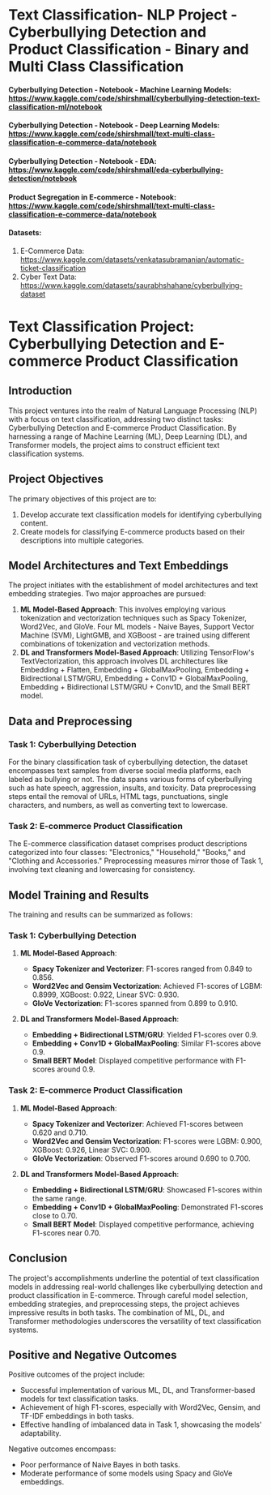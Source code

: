 # Text Classification- NLP Project - Cyberbullying Detection and Product Classification - Binary and Multi Class Classification

#### Cyberbullying Detection - Notebook - Machine Learning Models: https://www.kaggle.com/code/shirshmall/cyberbullying-detection-text-classification-ml/notebook
#### Cyberbullying Detection - Notebook - Deep Learning Models: https://www.kaggle.com/code/shirshmall/text-multi-class-classification-e-commerce-data/notebook
#### Cyberbullying Detection - Notebook - EDA:  https://www.kaggle.com/code/shirshmall/eda-cyberbullying-detection/notebook
#### Product Segregation in E-commerce - Notebook: https://www.kaggle.com/code/shirshmall/text-multi-class-classification-e-commerce-data/notebook

#### Datasets:
1. E-Commerce Data: https://www.kaggle.com/datasets/venkatasubramanian/automatic-ticket-classification
2. Cyber Text Data: https://www.kaggle.com/datasets/saurabhshahane/cyberbullying-dataset

# Text Classification Project: Cyberbullying Detection and E-commerce Product Classification

## Introduction
This project ventures into the realm of Natural Language Processing (NLP) with a focus on text classification, addressing two distinct tasks: Cyberbullying Detection and E-commerce Product Classification. By harnessing a range of Machine Learning (ML), Deep Learning (DL), and Transformer models, the project aims to construct efficient text classification systems.

## Project Objectives
The primary objectives of this project are to:
1. Develop accurate text classification models for identifying cyberbullying content.
2. Create models for classifying E-commerce products based on their descriptions into multiple categories.

## Model Architectures and Text Embeddings
The project initiates with the establishment of model architectures and text embedding strategies. Two major approaches are pursued:
1. **ML Model-Based Approach**: This involves employing various tokenization and vectorization techniques such as Spacy Tokenizer, Word2Vec, and GloVe. Four ML models - Naive Bayes, Support Vector Machine (SVM), LightGMB, and XGBoost - are trained using different combinations of tokenization and vectorization methods.
2. **DL and Transformers Model-Based Approach**: Utilizing TensorFlow's TextVectorization, this approach involves DL architectures like Embedding + Flatten, Embedding + GlobalMaxPooling, Embedding + Bidirectional LSTM/GRU, Embedding + Conv1D + GlobalMaxPooling, Embedding + Bidirectional LSTM/GRU + Conv1D, and the Small BERT model.

## Data and Preprocessing
### Task 1: Cyberbullying Detection
For the binary classification task of cyberbullying detection, the dataset encompasses text samples from diverse social media platforms, each labeled as bullying or not. The data spans various forms of cyberbullying such as hate speech, aggression, insults, and toxicity. Data preprocessing steps entail the removal of URLs, HTML tags, punctuations, single characters, and numbers, as well as converting text to lowercase.

### Task 2: E-commerce Product Classification
The E-commerce classification dataset comprises product descriptions categorized into four classes: "Electronics," "Household," "Books," and "Clothing and Accessories." Preprocessing measures mirror those of Task 1, involving text cleaning and lowercasing for consistency.

## Model Training and Results
The training and results can be summarized as follows:

### Task 1: Cyberbullying Detection
1. **ML Model-Based Approach**:
   - **Spacy Tokenizer and Vectorizer**: F1-scores ranged from 0.849 to 0.856.
   - **Word2Vec and Gensim Vectorization**: Achieved F1-scores of LGBM: 0.8999, XGBoost: 0.922, Linear SVC: 0.930.
   - **GloVe Vectorization**: F1-scores spanned from 0.899 to 0.910.
   
2. **DL and Transformers Model-Based Approach**:
   - **Embedding + Bidirectional LSTM/GRU**: Yielded F1-scores over 0.9.
   - **Embedding + Conv1D + GlobalMaxPooling**: Similar F1-scores above 0.9.
   - **Small BERT Model**: Displayed competitive performance with F1-scores around 0.9.
   
### Task 2: E-commerce Product Classification
1. **ML Model-Based Approach**:
   - **Spacy Tokenizer and Vectorizer**: Achieved F1-scores between 0.620 and 0.710.
   - **Word2Vec and Gensim Vectorization**: F1-scores were LGBM: 0.900, XGBoost: 0.926, Linear SVC: 0.900.
   - **GloVe Vectorization**: Observed F1-scores around 0.690 to 0.700.
   
2. **DL and Transformers Model-Based Approach**:
   - **Embedding + Bidirectional LSTM/GRU**: Showcased F1-scores within the same range.
   - **Embedding + Conv1D + GlobalMaxPooling**: Demonstrated F1-scores close to 0.70.
   - **Small BERT Model**: Displayed competitive performance, achieving F1-scores near 0.70.

## Conclusion
The project's accomplishments underline the potential of text classification models in addressing real-world challenges like cyberbullying detection and product classification in E-commerce. Through careful model selection, embedding strategies, and preprocessing steps, the project achieves impressive results in both tasks. The combination of ML, DL, and Transformer methodologies underscores the versatility of text classification systems.


## Positive and Negative Outcomes
Positive outcomes of the project include:
- Successful implementation of various ML, DL, and Transformer-based models for text classification tasks.
- Achievement of high F1-scores, especially with Word2Vec, Gensim, and TF-IDF embeddings in both tasks.
- Effective handling of imbalanced data in Task 1, showcasing the models' adaptability.

Negative outcomes encompass:
- Poor performance of Naive Bayes in both tasks.
- Moderate performance of some models using Spacy and GloVe embeddings.
